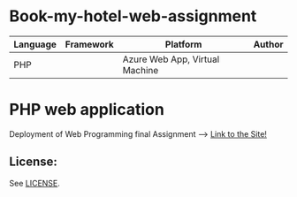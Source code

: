 # Book-my-hotel-web-assignment

| Language | Framework | Platform | Author |
| -------- | -------- |--------|--------|
| PHP |  | Azure Web App, Virtual Machine| |


# PHP web application

Deployment of Web Programming final Assignment  -->
[Link to the Site!](http://bookmyhotel.azurewebsites.net/)

## License:

See [LICENSE](LICENSE).
